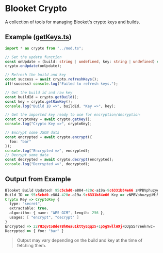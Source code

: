 # Blooket Crypto
A collection of tools for managing Blooket's crypto keys and builds.

## Example ([getKeys.ts](./examples/getKeys.ts))
```ts
import * as crypto from "../mod.ts";

// Set the update function
const onUpdate = (build: string | undefined, key: string | undefined) => console.log("Blooket Build Updated!", build, key);
crypto.onUpdate(onUpdate);

// Refresh the build and key
const success = await crypto.refreshKeys();
if(!success) console.log("Failed to refresh keys.");

// Get the build id and raw key
const buildId = crypto.getBuild();
const key = crypto.getRawKey();
console.log("Build ID =>", buildId, "Key =>", key);

// Get the imported key ready to use for encryption/decryption
const cryptoKey = await crypto.getKey();
console.log("Crypto Key =>", cryptoKey);

// Encrypt some JSON data
const encrypted = await crypto.encrypt({
  foo: "bar"
});
console.log("Encrypted =>", encrypted);
// Decrypt some data
const decrypted = await crypto.decrypt(encrypted);
console.log("Decrypted =>", decrypted);
```

## Output from Example
```ts
Blooket Build Updated! 95c5cbd0-e804-420c-a19a-9c6331b84e66 zNPBVphuzygUMiVHfhmpcR1PcMoouAQH
Build ID => 95c5cbd0-e804-420c-a19a-9c6331b84e66 Key => zNPBVphuzygUMiVHfhmpcR1PcMoouAQH
Crypto Key => CryptoKey {
  type: "secret",
  extractable: true,
  algorithm: { name: "AES-GCM", length: 256 },
  usages: [ "encrypt", "decrypt" ]
}
Encrypted => 22YHIqvCoBde7BhReau1kttyEqqz5+1p5g9wllW9j+DJpS5r7eekrwc=
Decrypted => { foo: "bar" }
```
> Output may vary depending on the build and key at the time of fetching them.